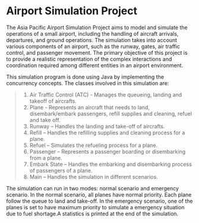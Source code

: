 # Airport Simulation Project
The Asia Pacific Airport Simulation Project aims to model and simulate the operations of a small airport, including the handling of aircraft arrivals, departures, and ground operations. The simulation takes into account various components of an airport, such as the runway, gates, air traffic control, and passenger movement. The primary objective of this project is to provide a realistic representation of the complex interactions and coordination required among different entities in an airport environment. 

This simulation program is done using Java by implementing the concurrency concepts. The classes involved in this simulation are:

> 1.	Air Traffic Control (ATC) - Manages the queueing, landing and takeoff of aircrafts.
> 2.	Plane - Represents an aircraft that needs to land, disembark/embark passengers, refill supplies and cleaning, refuel and take off.
> 3.	Runway – Handles the landing and take-off of aircrafts.
> 4.	Refill – Handles the refilling supplies and cleaning process for a plane.
> 5.	Refuel – Simulates the refueling process for a plane.
> 6.	Passenger – Represents a passenger boarding or disembarking from a plane.
> 7.	Embark State – Handles the embarking and disembarking process of passengers of a plane.
> 8.	Main – Handles the simulation in different scenarios.

The simulation can run in two modes: normal scenario and emergency scenario. In the normal scenario, all planes have normal priority. Each plane follow the queue to land and take-off. In the emergency scenario, one of the planes is set to have maximum priority to simulate a emergency situation due to fuel shortage.A statistics is printed at the end of the simulation.
